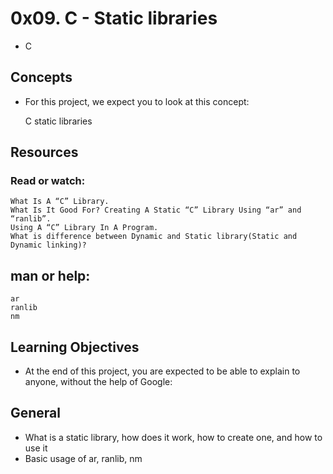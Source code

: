 # 0x09. C - Static libraries
- C

## Concepts
- For this project, we expect you to look at this concept:

	C static libraries

## Resources
### Read or watch:
	What Is A “C” Library.
	What Is It Good For? Creating A Static “C” Library Using “ar” and “ranlib”.
	Using A “C” Library In A Program.
	What is difference between Dynamic and Static library(Static and Dynamic linking)?

## man or help:
	ar
	ranlib
	nm

## Learning Objectives
- At the end of this project, you are expected to be able to explain to anyone, without the help of Google:

## General
- What is a static library, how does it work, how to create one, and how to use it
- Basic usage of ar, ranlib, nm
